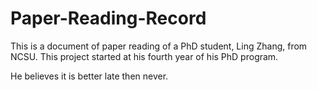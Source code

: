 # Paper-Reading-Record

This is a document of paper reading of a PhD student, Ling Zhang, from NCSU. This project started at his fourth year of his PhD program. 

He believes it is better late then never.
